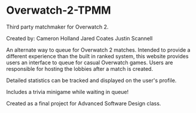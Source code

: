 # Overwatch-2-TPMM
Third party matchmaker for Overwatch 2.

Created by:
Cameron Holland
Jared Coates
Justin Scannell

An alternate way to queue for Overwatch 2 matches. Intended to provide a different experience than the built in ranked system, this website provides users an interface to queue for casual Overwatch games. Users are responsible for hosting the lobbies after a match is created.

Detailed statistics can be tracked and displayed on the user's profile.

Includes a trivia minigame while waiting in queue!

Created as a final project for Advanced Software Design class.
